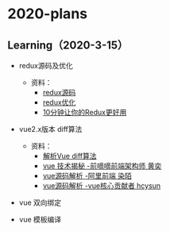 # 2020-plans

## Learning（2020-3-15）
- redux源码及优化
  - 资料：
    - [redux源码](https://github.com/brickspert/blog/issues/22)  
    - [redux优化](https://github.com/qinjialei24/vuex-redux/blob/master/src/index.js)
    - [10分钟让你的Redux更好用](https://zhuanlan.zhihu.com/p/107842099)

- vue2.x版本 diff算法  
  - 资料：
    - [解析Vue diff算法](https://zhuanlan.zhihu.com/p/76384873)
    - [vue 技术揭秘 -前嘀嘀前端架构师 黄奕](https://ustbhuangyi.github.io/vue-analysis/v2/prepare/)
    - [vue源码解析 -阿里前端 染陌](https://github.com/answershuto/learnVue)
    - [vue源码解析 -vue核心贡献者 hcysun](http://hcysun.me/vue-design/zh/essence-of-comp.html)
- vue 双向绑定 
- vue 模板编译
